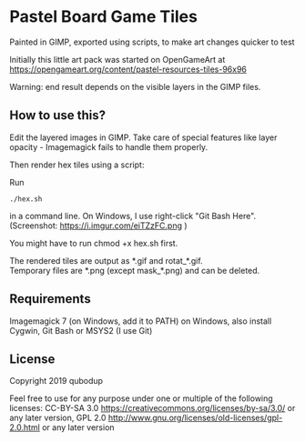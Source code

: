 # Pastel Board Game Tiles

Painted in GIMP, exported using scripts, to make art changes quicker to test

Initially this little art pack was started on OpenGameArt at https://opengameart.org/content/pastel-resources-tiles-96x96

Warning: end result depends on the visible layers in the GIMP files.

## How to use this?

Edit the layered images in GIMP. Take care of special features like layer opacity - Imagemagick fails to handle them properly.

Then render hex tiles using a script:

Run

    ./hex.sh

in a command line. On Windows, I use right-click "Git Bash Here". (Screenshot: https://i.imgur.com/eiTZzFC.png )

You might have to run chmod +x hex.sh first.

The rendered tiles are output as \*.gif and rotat_\*.gif.  
Temporary files are \*.png (except mask_\*.png) and can be deleted.

## Requirements

Imagemagick 7 (on Windows, add it to PATH)
on Windows, also install Cygwin, Git Bash or MSYS2 (I use Git)

## License

Copyright 2019 qubodup

Feel free to use for any purpose under one or multiple of the following licenses:
CC-BY-SA 3.0 <https://creativecommons.org/licenses/by-sa/3.0/> or any later version,
GPL 2.0 <http://www.gnu.org/licenses/old-licenses/gpl-2.0.html> or any later version
